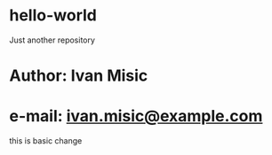 # hello-world
Just another repository
# Author: Ivan Misic
# e-mail: ivan.misic@example.com
this is basic change
